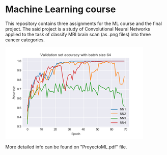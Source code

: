 # **Machine Learning course**

This repository contains three assignments for the ML course and the final project. The said project is a study of Convolutional Neural Networks applied to the task of classify MRI brain scan (as .png files) into three cancer categories.

![nns_accuracy](Proyecto/imgs/val_accuracy_noFeatures_epochs70.png)

More detailed info can be found on "ProyectoML.pdf" file.
